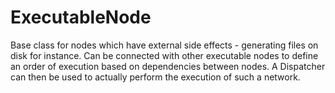 # ExecutableNode

Base class for nodes which have external side effects - generating
files on disk for instance. Can be connected with other executable
nodes to define an order of execution based on dependencies between
nodes. A Dispatcher can then be used to actually perform the execution
of such a network.

